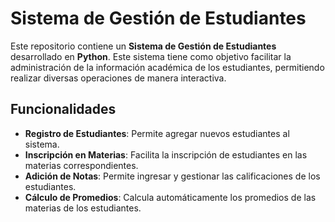 # Sistema de Gestión de Estudiantes

Este repositorio contiene un **Sistema de Gestión de Estudiantes** desarrollado en **Python**. Este sistema tiene como objetivo facilitar la administración de la información académica de los estudiantes, permitiendo realizar diversas operaciones de manera interactiva.

## Funcionalidades

- **Registro de Estudiantes**: Permite agregar nuevos estudiantes al sistema.
- **Inscripción en Materias**: Facilita la inscripción de estudiantes en las materias correspondientes.
- **Adición de Notas**: Permite ingresar y gestionar las calificaciones de los estudiantes.
- **Cálculo de Promedios**: Calcula automáticamente los promedios de las materias de los estudiantes.

